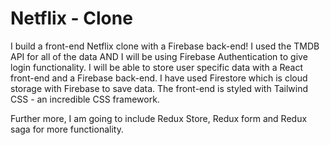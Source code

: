<h1> Netflix - Clone </h1>
I build a front-end Netflix clone with a Firebase back-end! I used the TMDB API for all of the data AND I will be using Firebase Authentication to give login functionality. I will be able to store user specific data with a React front-end and a Firebase back-end. I have used Firestore which is cloud storage with Firebase to save data. The front-end is styled with Tailwind CSS - an incredible CSS framework. 

Further more, I am going to include Redux Store, Redux form and Redux saga for more functionality.


